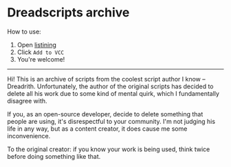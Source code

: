 # Dreadscripts archive

How to use:
1. Open [listining](https://kotrikd.github.io/dreadscripts-archive/)
2. Click `Add to VCC`
3. You're welcome!

---

Hi! This is an archive of scripts from the coolest script author I know – Dreadrith. Unfortunately, the author of the original scripts has decided to delete all his work due to some kind of mental quirk, which I fundamentally disagree with.

If you, as an open-source developer, decide to delete something that people are using, it's disrespectful to your community. I'm not judging his life in any way, but as a content creator, it does cause me some inconvenience.

To the original creator: if you know your work is being used, think twice before doing something like that.
